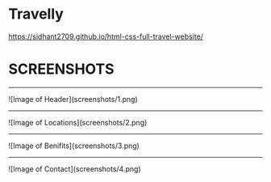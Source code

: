 # Travelly

https://sidhant2709.github.io/html-css-full-travel-website/

# SCREENSHOTS

<hr>
![Image of Header](screenshots/1.png)
<hr>
![Image of Locations](screenshots/2.png)
<hr>
![Image of Benifits](screenshots/3.png)
<hr>
![Image of Contact](screenshots/4.png)
